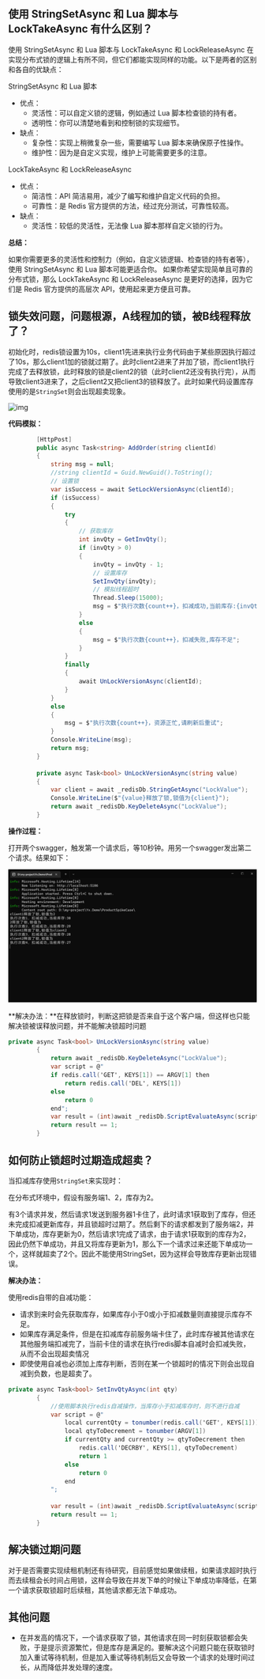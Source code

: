 ﻿## 使用 StringSetAsync 和 Lua 脚本与 LockTakeAsync 有什么区别？

使用 StringSetAsync 和 Lua 脚本与 LockTakeAsync 和 LockReleaseAsync 在实现分布式锁的逻辑上有所不同，但它们都能实现同样的功能。以下是两者的区别和各自的优缺点：

StringSetAsync 和 Lua 脚本

- 优点：
  - 灵活性：可以自定义锁的逻辑，例如通过 Lua 脚本检查锁的持有者。
  - 透明性：你可以清楚地看到和控制锁的实现细节。
- 缺点：
  - 复杂性：实现上稍微复杂一些，需要编写 Lua 脚本来确保原子性操作。
  - 维护性：因为是自定义实现，维护上可能需要更多的注意。

LockTakeAsync 和 LockReleaseAsync

- 优点：
  - 简洁性：API 简洁易用，减少了编写和维护自定义代码的负担。
  - 可靠性：是 Redis 官方提供的方法，经过充分测试，可靠性较高。
- 缺点：
  - 灵活性：较低的灵活性，无法像 Lua 脚本那样自定义锁的行为。

**总结：**

如果你需要更多的灵活性和控制力（例如，自定义锁逻辑、检查锁的持有者等），使用 StringSetAsync 和 Lua 脚本可能更适合你。
如果你希望实现简单且可靠的分布式锁，那么 LockTakeAsync 和 LockReleaseAsync 是更好的选择，因为它们是 Redis 官方提供的高层次 API，使用起来更方便且可靠。



## 锁失效问题，问题根源，A线程加的锁，被B线程释放了？

初始化时，redis锁设置为10s，client1先进来执行业务代码由于某些原因执行超过了10s，那么client1加的锁就过期了。此时client2进来了并加了锁，而client1执行完成了去释放锁，此时释放的锁是client2的锁（此时client2还没有执行完），从而导致client3进来了，之后client2又把client3的锁释放了。此时如果代码设置库存使用的是`StringSet`则会出现超卖现象。

![img](https://img2018.cnblogs.com/blog/794044/201912/794044-20191226100203511-1253512110.png)

**代码模拟：**

```c#
		[HttpPost]
        public async Task<string> AddOrder(string clientId)
        {
            string msg = null;
            //string clientId = Guid.NewGuid().ToString();
            // 设置锁
            var isSuccess = await SetLockVersionAsync(clientId);
            if (isSuccess)
            {
                try
                {
                    // 获取库存
                    int invQty = GetInvQty();
                    if (invQty > 0)
                    {
                        invQty = invQty - 1;
                        // 设置库存
                        SetInvQty(invQty);
                        // 模拟线程超时
                        Thread.Sleep(15000);
                        msg = $"执行次数{count++}，扣减成功,当前库存:{invQty}";
                    }
                    else
                    {
                        msg = $"执行次数{count++}，扣减失败,库存不足";
                    }
                }
                finally
                {
                    await UnLockVersionAsync(clientId);
                }
            }
            else
            {
                msg = $"执行次数{count++}，资源正忙,请刷新后重试";
            }
            Console.WriteLine(msg);
            return msg;
        }
        
        private async Task<bool> UnLockVersionAsync(string value)
        {
            var client = await _redisDb.StringGetAsync("LockValue");
            Console.WriteLine($"{value}释放了锁,锁值为{client}");
            return await _redisDb.KeyDeleteAsync("LockValue");
        }
```

**操作过程：**

打开两个swagger，触发第一个请求后，等10秒钟。用另一个swagger发出第二个请求。结果如下：

![image-20240703110209809](images/image-20240703110209809.png)

**解决办法：**在释放锁时，判断这把锁是否来自于这个客户端，但这样也只能解决锁被误释放问题，并不能解决锁超时问题

```c#
private async Task<bool> UnLockVersionAsync(string value)
        {
            return await _redisDb.KeyDeleteAsync("LockValue");
            var script = @"
            if redis.call('GET', KEYS[1]) == ARGV[1] then
                return redis.call('DEL', KEYS[1])
            else
                return 0
            end";
            var result = (int)await _redisDb.ScriptEvaluateAsync(script, new RedisKey[] { "LockValue" }, new RedisValue[] { value });
            return result == 1;
        }
```

## 如何防止锁超时过期造成超卖？

当扣减库存使用`StringSet`来实现时：

在分布式环境中，假设有服务端1、2，库存为2。

有3个请求并发，然后请求1发送到服务器1卡住了，此时请求1获取到了库存，但还未完成扣减更新库存，并且锁超时过期了。然后剩下的请求都发到了服务端2，并下单成功，库存更新为0，然后请求1完成了请求，由于请求1获取到的库存为2，因此仍然下单成功，并且又将库存更新为1，那么下一个请求过来还能下单成功一个，这样就超卖了2个。因此不能使用StringSet，因为这样会导致库存更新出现错误。

**解决办法：**

使用redis自带的自减功能：

- 请求到来时会先获取库存，如果库存小于0或小于扣减数量则直接提示库存不足。
- 如果库存满足条件，但是在扣减库存前服务端卡住了，此时库存被其他请求在其他服务端扣减完了，当前卡住的请求在执行redis脚本自减时会扣减失败，从而不会出现超卖情况
- 即使使用自减也必须加上库存判断，否则在某一个锁超时的情况下则会出现自减到负数，也是超卖了。

```c#
private async Task<bool> SetInvQtyAsync(int qty)
        {
            //使用脚本执行redis自减操作，当库存小于扣减库存时，则不进行自减
            var script = @"
                local currentQty = tonumber(redis.call('GET', KEYS[1]))
                local qtyToDecrement = tonumber(ARGV[1])
                if currentQty and currentQty >= qtyToDecrement then
                    redis.call('DECRBY', KEYS[1], qtyToDecrement)
                    return 1
                else
                    return 0
                end
            ";

            var result = (int)await _redisDb.ScriptEvaluateAsync(script, new RedisKey[] { "InvQty" }, new RedisValue[] { qty });
            return result == 1;
        }
```

## 解决锁过期问题

对于是否需要实现续租机制还有待研究，目前感觉如果做续租，如果请求超时执行而去续租会长时间占用锁，这样会导致在并发下单的时候让下单成功率降低，在第一个请求获取锁超时后续租，其他请求都无法下单成功。

## 其他问题
- 在并发高的情况下，一个请求获取了锁，其他请求在同一时刻获取锁都会失败，于是提示资源繁忙，但是库存是满足的。要解决这个问题只能在获取锁时加入重试等待机制，但是加入重试等待机制后又会导致一个请求的处理时间过长，从而降低并发处理的速度。
